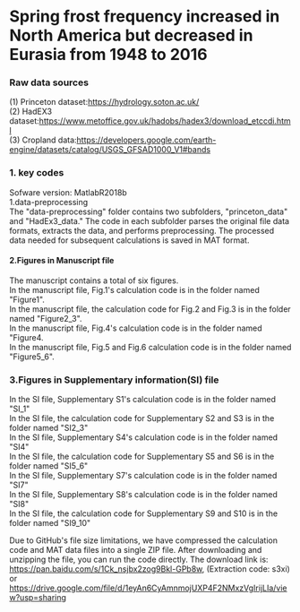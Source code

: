
# Spring frost frequency increased in North America but decreased in Eurasia from 1948 to 2016

### Raw data sources 
(1)	Princeton dataset:https://hydrology.soton.ac.uk/ <br> 
(2) HadEX3 dataset:https://www.metoffice.gov.uk/hadobs/hadex3/download_etccdi.html <br> 
(3) Cropland data:https://developers.google.com/earth-engine/datasets/catalog/USGS_GFSAD1000_V1#bands <br> 

### 1. key codes <br> 
Sofware version: MatlabR2018b <br> 
1.data-preprocessing <br> 
The "data-preprocessing" folder contains two subfolders, "princeton_data" and "HadEx3_data." The code in each subfolder parses the original file data formats, extracts the data, and performs preprocessing. The processed data needed for subsequent calculations is saved in MAT format.

#### 2.Figures in Manuscript file <br> 
The manuscript contains a total of six figures. <br> 
In the manuscript file, Fig.1's calculation code is in the folder named "Figure1". <br> 
In the manuscript file, the calculation code for Fig.2 and Fig.3 is in the folder named "Figure2_3".  <br> 
In the manuscript file, Fig.4's calculation code is in the folder named "Figure4.   <br> 
In the manuscript file, Fig.5 and Fig.6 calculation code is in the folder named "Figure5_6".   <br> 

### 3.Figures in Supplementary information(SI) file  <br> 
In the SI file, Supplementary S1's calculation code is in the folder named "SI_1"  <br> 
In the SI file, the calculation code for Supplementary S2 and S3  is in the folder named "SI2_3"  <br> 
In the SI file, Supplementary S4's calculation code is in the folder named "SI4"  <br> 
In the SI file, the calculation code for Supplementary S5 and S6 is in the folder named "SI5_6"  <br> 
In the SI file, Supplementary S7's calculation code is in the folder named "SI7"  <br> 
In the SI file, Supplementary S8's calculation code is in the folder named "SI8"   <br> 
In the SI file, the calculation code for Supplementary S9 and S10 is in the folder named "SI9_10"  <br> 

Due to GitHub's file size limitations, we have compressed the calculation code and MAT data files into a single ZIP file. After downloading and unzipping the file, you can run the code directly. The download link is:  https://pan.baidu.com/s/1Ck_nsjbx2zog9Bkl-GPb8w, (Extraction code: s3xi) or https://drive.google.com/file/d/1eyAn6CyAmnmojUXP4F2NMxzVgIrijLIa/view?usp=sharing
